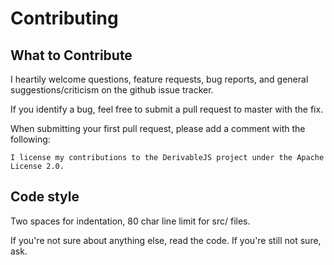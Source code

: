 # Contributing

## What to Contribute

I heartily welcome questions, feature requests, bug reports, and general suggestions/criticism on the github issue tracker.

If you identify a bug, feel free to submit a pull request to master with the fix.

When submitting your first pull request, please add a comment with the following:

```
I license my contributions to the DerivableJS project under the Apache License 2.0.
```

## Code style

Two spaces for indentation, 80 char line limit for src/ files.

If you're not sure about anything else, read the code. If you're still not sure, ask.
